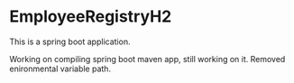 # EmployeeRegistryH2
This is a spring boot application. 

Working on compiling spring boot maven app, still working on it. Removed enironmental variable path.
